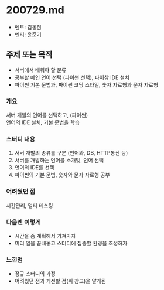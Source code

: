 # 200729.md

- 멘토: 김동현
- 멘티: 윤준기

## 주제 또는 목적

- 서버에서 배워야 할 분류  
- 공부할 메인 언어 선택 (파이썬 선택), 파이참 IDE 설치
- 파이썬 기본 문법과, 파이썬 코딩 스타일, 숫자 자료형과 문자 자료형

### 개요

서버 개발의 언어를 선택하고, (파이썬)  
언어의 IDE 설치, 기본 문법을 학습

### 스터디 내용

1. 서버 개발의 종류를 구분 (언어와, DB, HTTP통신 등)
2. 서버를 개발하는 언어를 소개및, 언어 선택
3. 언어의 IDE를 선택
4. 파이썬의 기본 문법, 숫자와 문자 자료형 공부

### 어려웠던 점

시간관리, 멀티 테스킹

### 다음엔 이렇게

- 시간을 좀 계획해서 가져가자
- 미리 일을 끝내놓고 스터디에 집중할 환경을 조성하자

### 느낀점

- 정규 스터디의 과정
- 어려웠던 점과 개선할 점(위 참고)을 알게됨
